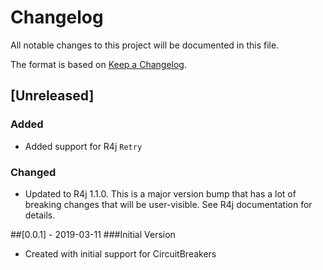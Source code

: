 # Changelog

All notable changes to this project will be documented in this file.

The format is based on [Keep a Changelog](http://keepachangelog.com/).

## [Unreleased]
### Added
- Added support for R4j `Retry`

### Changed
- Updated to R4j 1.1.0. This is a major version bump that has a lot of breaking changes that will be user-visible. See R4j documentation for details.

##[0.0.1] - 2019-03-11
###Initial Version
- Created with initial support for CircuitBreakers
